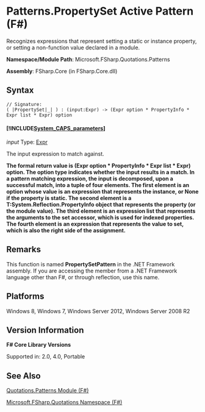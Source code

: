 # Patterns.PropertySet Active Pattern (F#)

Recognizes expressions that represent setting a static or instance property, or setting a non-function value declared in a module.

**Namespace/Module Path**: Microsoft.FSharp.Quotations.Patterns

**Assembly**: FSharp.Core (in FSharp.Core.dll)


## Syntax

```
// Signature:
( |PropertySet|_| ) : (input:Expr) -> (Expr option * PropertyInfo * Expr list * Expr) option
```

#### [!INCLUDE[System_CAPS_parameters](//System/Token/System_CAPS_parameters_md.md)]
*input*
Type: [Expr](http://msdn.microsoft.com/en-us/library/ed6a2caf-69d4-45c2-ab97-e9b3be9bce65)


The input expression to match against.



**The formal return value is (Expr option &#42; PropertyInfo &#42; Expr list &#42; Expr) option. The option type indicates whether the input results in a match. In a pattern matching expression, the input is decomposed, upon a successful match, into a tuple of four elements. The first element is an option whose value is an expression that represents the instance, or None if the property is static. The second element is a T:System.Reflection.PropertyInfo object that represents the property (or the module value). The third element is an expression list that represents the arguments to the set accessor, which is used for indexed properties. The fourth element is an expression that represents the value to set, which is also the right side of the assignment.**
## Remarks
This function is named **PropertySetPattern** in the .NET Framework assembly. If you are accessing the member from a .NET Framework language other than F#, or through reflection, use this name.


## Platforms
Windows 8, Windows 7, Windows Server 2012, Windows Server 2008 R2


## Version Information
**F# Core Library Versions**

Supported in: 2.0, 4.0, Portable




## See Also
[Quotations.Patterns Module &#40;F&#35;&#41;](Quotations.Patterns+Module+%28FSharp%29.md)

[Microsoft.FSharp.Quotations Namespace &#40;F&#35;&#41;](Microsoft.FSharp.Quotations+Namespace+%28FSharp%29.md)


